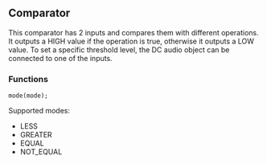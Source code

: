 ## Comparator
This comparator has 2 inputs and compares them with different operations. It outputs a HIGH value if the operation is true, otherwise it outputs a LOW value. To set a specific threshold level, the DC audio object can be connected to one of the inputs.

### Functions
``mode(mode);``

Supported modes:
* LESS
* GREATER
* EQUAL
* NOT_EQUAL


